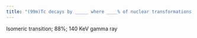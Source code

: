 ```yaml
---
title: "(99m)Tc decays by _____ where ____% of nuclear transformations result in emission of what?"
---
```

Isomeric transition; 88%; 140 KeV gamma ray

